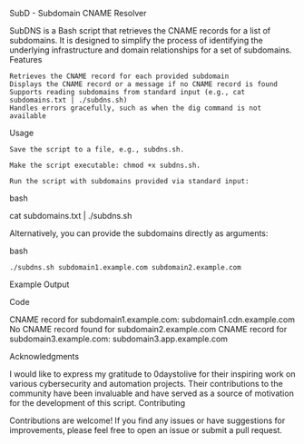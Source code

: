 SubD - Subdomain CNAME Resolver

SubDNS is a Bash script that retrieves the CNAME records for a list of subdomains. It is designed to simplify the process of identifying the underlying infrastructure and domain relationships for a set of subdomains.
Features

    Retrieves the CNAME record for each provided subdomain
    Displays the CNAME record or a message if no CNAME record is found
    Supports reading subdomains from standard input (e.g., cat subdomains.txt | ./subdns.sh)
    Handles errors gracefully, such as when the dig command is not available

Usage

    Save the script to a file, e.g., subdns.sh.

    Make the script executable: chmod +x subdns.sh.

    Run the script with subdomains provided via standard input:

bash

cat subdomains.txt | ./subdns.sh

Alternatively, you can provide the subdomains directly as arguments:

bash

    ./subdns.sh subdomain1.example.com subdomain2.example.com

Example Output

Code

CNAME record for subdomain1.example.com: subdomain1.cdn.example.com
No CNAME record found for subdomain2.example.com
CNAME record for subdomain3.example.com: subdomain3.app.example.com

Acknowledgments

I would like to express my gratitude to 0daystolive for their inspiring work on various cybersecurity and automation projects. Their contributions to the community have been invaluable and have served as a source of motivation for the development of this script.
Contributing

Contributions are welcome! If you find any issues or have suggestions for improvements, please feel free to open an issue or submit a pull request.
